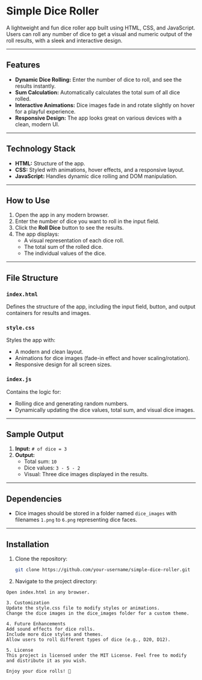 # Simple Dice Roller

A lightweight and fun dice roller app built using HTML, CSS, and JavaScript. Users can roll any number of dice to get a visual and numeric output of the roll results, with a sleek and interactive design.

---

## Features

- **Dynamic Dice Rolling:** Enter the number of dice to roll, and see the results instantly.
- **Sum Calculation:** Automatically calculates the total sum of all dice rolled.
- **Interactive Animations:** Dice images fade in and rotate slightly on hover for a playful experience.
- **Responsive Design:** The app looks great on various devices with a clean, modern UI.

---

## Technology Stack

- **HTML:** Structure of the app.
- **CSS:** Styled with animations, hover effects, and a responsive layout.
- **JavaScript:** Handles dynamic dice rolling and DOM manipulation.

---

## How to Use

1. Open the app in any modern browser.
2. Enter the number of dice you want to roll in the input field.
3. Click the **Roll Dice** button to see the results.
4. The app displays:
   - A visual representation of each dice roll.
   - The total sum of the rolled dice.
   - The individual values of the dice.

---

## File Structure

### `index.html`
Defines the structure of the app, including the input field, button, and output containers for results and images.

### `style.css`
Styles the app with:
- A modern and clean layout.
- Animations for dice images (fade-in effect and hover scaling/rotation).
- Responsive design for all screen sizes.

### `index.js`
Contains the logic for:
- Rolling dice and generating random numbers.
- Dynamically updating the dice values, total sum, and visual dice images.

---

## Sample Output

1. **Input:** `# of dice = 3`
2. **Output:**
   - Total sum: `10`
   - Dice values: `3 - 5 - 2`
   - Visual: Three dice images displayed in the results.

---

## Dependencies

- Dice images should be stored in a folder named `dice_images` with filenames `1.png` to `6.png` representing dice faces.

---

## Installation

1. Clone the repository:
   ```bash
   git clone https://github.com/your-username/simple-dice-roller.git

2. Navigate to the project directory:
```cd simple-dice-roller
Open index.html in any browser.

3. Customization
Update the style.css file to modify styles or animations.
Change the dice images in the dice_images folder for a custom theme.

4. Future Enhancements
Add sound effects for dice rolls.
Include more dice styles and themes.
Allow users to roll different types of dice (e.g., D20, D12).

5. License
This project is licensed under the MIT License. Feel free to modify and distribute it as you wish.

Enjoy your dice rolls! 🎲